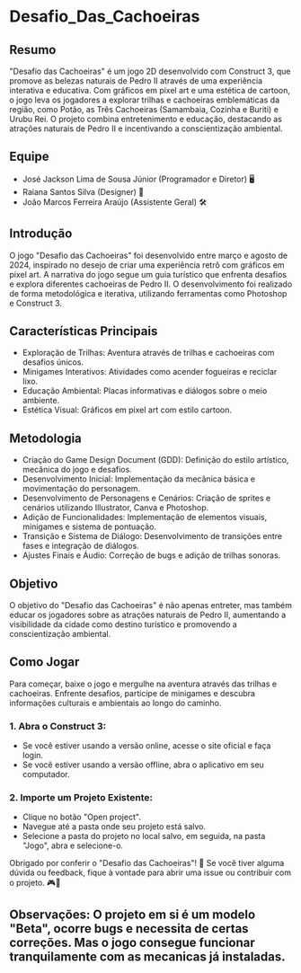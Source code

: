 # Desafio_Das_Cachoeiras

## Resumo

"Desafio das Cachoeiras" é um jogo 2D desenvolvido com Construct 3, que promove as belezas naturais de Pedro II através de uma experiência interativa e educativa. Com gráficos em pixel art e uma estética de cartoon, o jogo leva os jogadores a explorar trilhas e cachoeiras emblemáticas da região, como Potão, as Três Cachoeiras (Samambaia, Cozinha e Buriti) e Urubu Rei. O projeto combina entretenimento e educação, destacando as atrações naturais de Pedro II e incentivando a conscientização ambiental.

## Equipe

- José Jackson Lima de Sousa Júnior (Programador e Diretor) 🖥️
- Raiana Santos Silva (Designer) 🎨
- João Marcos Ferreira Araújo (Assistente Geral) 🛠️

## Introdução

O jogo "Desafio das Cachoeiras" foi desenvolvido entre março e agosto de 2024, inspirado no desejo de criar uma experiência retrô com gráficos em pixel art. A narrativa do jogo segue um guia turístico que enfrenta desafios e explora diferentes cachoeiras de Pedro II. O desenvolvimento foi realizado de forma metodológica e iterativa, utilizando ferramentas como Photoshop e Construct 3.

## Características Principais

- Exploração de Trilhas: Aventura através de trilhas e cachoeiras com desafios únicos.
- Minigames Interativos: Atividades como acender fogueiras e reciclar lixo.
- Educação Ambiental: Placas informativas e diálogos sobre o meio ambiente.
- Estética Visual: Gráficos em pixel art com estilo cartoon.

## Metodologia

- Criação do Game Design Document (GDD): Definição do estilo artístico, mecânica do jogo e desafios.
- Desenvolvimento Inicial: Implementação da mecânica básica e movimentação do personagem.
- Desenvolvimento de Personagens e Cenários: Criação de sprites e cenários utilizando Illustrator, Canva e Photoshop.
- Adição de Funcionalidades: Implementação de elementos visuais, minigames e sistema de pontuação.
- Transição e Sistema de Diálogo: Desenvolvimento de transições entre fases e integração de diálogos.
- Ajustes Finais e Áudio: Correção de bugs e adição de trilhas sonoras.

## Objetivo

O objetivo do "Desafio das Cachoeiras" é não apenas entreter, mas também educar os jogadores sobre as atrações naturais de Pedro II, aumentando a visibilidade da cidade como destino turístico e promovendo a conscientização ambiental.

## Como Jogar

Para começar, baixe o jogo e mergulhe na aventura através das trilhas e cachoeiras. Enfrente desafios, participe de minigames e descubra informações culturais e ambientais ao longo do caminho.

### 1. Abra o Construct 3:
- Se você estiver usando a versão online, acesse o site oficial e faça login.
- Se você estiver usando a versão offline, abra o aplicativo em seu computador.

### 2. Importe um Projeto Existente:
- Clique no botão "Open project".
- Navegue até a pasta onde seu projeto está salvo.
- Selecione a pasta do projeto no local salvo, em seguida, na pasta "Jogo", abra e selecione-o.


Obrigado por conferir o "Desafio das Cachoeiras"! 🌟 Se você tiver alguma dúvida ou feedback, fique à vontade para abrir uma issue ou contribuir com o projeto. 🎮🌿

## Observações: O projeto em si é um modelo "Beta", ocorre bugs e necessita de certas correções. Mas o jogo consegue funcionar tranquilamente com as mecanicas já instaladas.
